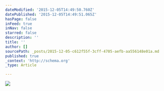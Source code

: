 ```yaml
---
dateModified: '2015-12-05T14:49:50.760Z'
datePublished: '2015-12-05T14:49:51.065Z'
hasPage: false
inFeed: true
inNav: false
starred: false
description: ''
title: ''
author: []
sourcePath: _posts/2015-12-05-c612f55f-3cff-4705-aefb-aa556148e01a.md
published: true
_context: 'http://schema.org'
_type: Article

---
```

![](https://the-grid-user-content.s3-us-west-2.amazonaws.com/d3bbd68e-defb-4877-96c0-43ec395c8786.gif)